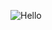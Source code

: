 ![Hello](https://github.com/aidanwagers/aidanwagers/assets/112667099/196838ed-9f39-4ac7-864d-62eb8d3abd02)
